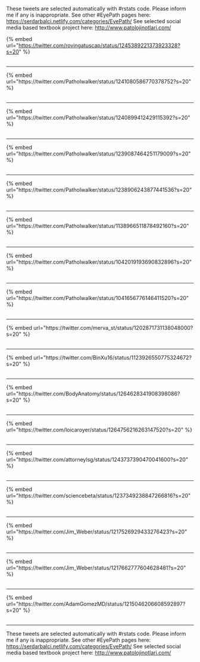 

These tweets are selected automatically with #rstats code. Please inform me if any is inappropriate.
See other #EyePath pages here: https://serdarbalci.netlify.com/categories/EyePath/ 
See selected social media based textbook project here: http://www.patolojinotlari.com/

{% embed url="https://twitter.com/rovingatuscap/status/1245389221373923328?s=20" %}<br>
<br>
<hr>
{% embed url="https://twitter.com/Patholwalker/status/1241080586770378752?s=20" %}<br>
<br>
<hr>
{% embed url="https://twitter.com/Patholwalker/status/1240899412429115392?s=20" %}<br>
<br>
<hr>
{% embed url="https://twitter.com/Patholwalker/status/1239087464251179009?s=20" %}<br>
<br>
<hr>
{% embed url="https://twitter.com/Patholwalker/status/1238906243877441536?s=20" %}<br>
<br>
<hr>
{% embed url="https://twitter.com/Patholwalker/status/1138966511878492160?s=20" %}<br>
<br>
<hr>
{% embed url="https://twitter.com/Patholwalker/status/1042019193690832896?s=20" %}<br>
<br>
<hr>
{% embed url="https://twitter.com/Patholwalker/status/1041656776146411520?s=20" %}<br>
<br>
<hr>
{% embed url="https://twitter.com/merva_st/status/1202871731138048000?s=20" %}<br>
<br>
<hr>
{% embed url="https://twitter.com/BinXu16/status/1123926550775324672?s=20" %}<br>
<br>
<hr>
{% embed url="https://twitter.com/BodyAnatomy/status/1264628341908398086?s=20" %}<br>
<br>
<hr>
{% embed url="https://twitter.com/loicaroyer/status/1264756216263147520?s=20" %}<br>
<br>
<hr>
{% embed url="https://twitter.com/attorneylsg/status/1243737390470041600?s=20" %}<br>
<br>
<hr>
{% embed url="https://twitter.com/sciencebeta/status/1237349238847266816?s=20" %}<br>
<br>
<hr>
{% embed url="https://twitter.com/Jim_Weber/status/1217526929433276423?s=20" %}<br>
<br>
<hr>
{% embed url="https://twitter.com/Jim_Weber/status/1217662777604628481?s=20" %}<br>
<br>
<hr>
{% embed url="https://twitter.com/AdamGomezMD/status/1215046206608592897?s=20" %}<br>
<br>
<hr>


These tweets are selected automatically with #rstats code. Please inform me if any is inappropriate.
See other #EyePath pages here: https://serdarbalci.netlify.com/categories/EyePath/ 
See selected social media based textbook project here: http://www.patolojinotlari.com/
